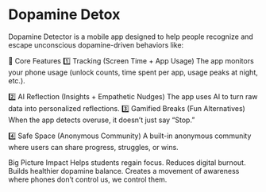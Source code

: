 # Dopamine Detox

Dopamine Detector is a mobile app designed to help people recognize and escape unconscious dopamine-driven behaviors like:

🔹 Core Features 
1️⃣ Tracking (Screen Time + App Usage)
The app monitors your phone usage (unlock counts, time spent per app, usage peaks at night, etc.).

2️⃣ AI Reflection (Insights + Empathetic Nudges)
The app uses AI to turn raw data into personalized reflections.
3️⃣ Gamified Breaks (Fun Alternatives)
When the app detects overuse, it doesn’t just say “Stop.”

4️⃣ Safe Space (Anonymous Community)
A built-in anonymous community where users can share progress, struggles, or wins.

Big Picture Impact
Helps students regain focus.
Reduces digital burnout.
Builds healthier dopamine balance.
Creates a movement of awareness where phones don’t control us, we control them.
